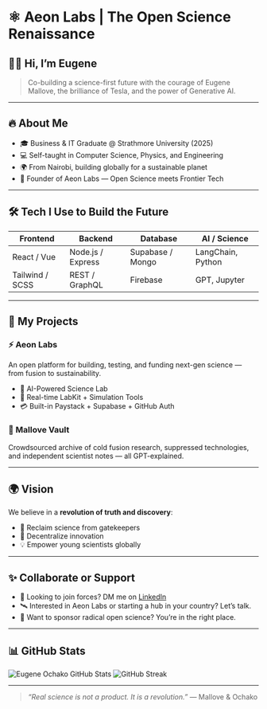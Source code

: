 # ⚛️ Aeon Labs | The Open Science Renaissance

## 👋🏽 Hi, I’m Eugene 

> Co-building a science-first future with the courage of Eugene Mallove, the brilliance of Tesla, and the power of Generative AI.

---

## 🔥 About Me

- 🎓 Business & IT Graduate @ Strathmore University (2025)
- 💻 Self-taught in Computer Science, Physics, and Engineering
- 🌍 From Nairobi, building globally for a sustainable planet
- 🧪 Founder of Aeon Labs — Open Science meets Frontier Tech

---

## 🛠️ Tech I Use to Build the Future

| Frontend         | Backend            | Database         | AI / Science        |
|------------------|--------------------|------------------|---------------------|
| React / Vue      | Node.js / Express  | Supabase / Mongo | LangChain, Python   |
| Tailwind / SCSS  | REST / GraphQL     | Firebase         | GPT, Jupyter        |

---

## 🚀 My Projects

### ⚡ Aeon Labs
An open platform for building, testing, and funding next-gen science — from fusion to sustainability.

- 🧬 AI-Powered Science Lab
- 🔁 Real-time LabKit + Simulation Tools
- 💳 Built-in Paystack + Supabase + GitHub Auth

### 🔐 Mallove Vault
Crowdsourced archive of cold fusion research, suppressed technologies, and independent scientist notes — all GPT-explained.

---

## 🌍 Vision

We believe in a **revolution of truth and discovery**:
- 🧠 Reclaim science from gatekeepers
- 🔌 Decentralize innovation
- 💡 Empower young scientists globally

---

## ✨ Collaborate or Support

- 🔭 Looking to join forces? DM me on [LinkedIn](https://linkedin.com/in/eugeneochako)
- 🛰️ Interested in Aeon Labs or starting a hub in your country? Let’s talk.
- 💬 Want to sponsor radical open science? You’re in the right place.

---

## 📊 GitHub Stats

![Eugene Ochako GitHub Stats](https://github-readme-stats.vercel.app/api?username=grogu-oss&show_icons=true&theme=radical)
![GitHub Streak](https://github-readme-streak-stats.herokuapp.com?user=grogu-oss&theme=radical)

---

> _“Real science is not a product. It is a revolution.”_ — Mallove & Ochako

